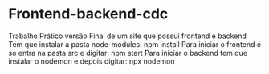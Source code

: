 # Frontend-backend-cdc
Trabalho Prático versão Final de um site que possui frontend e backend
Tem que instalar a pasta node-modules: npm install
Para iniciar o frontend é so entra na pasta src e digitar: npm start
Para iniciar o backend tem que instalar o nodemon e depois digitar: npx nodemon
